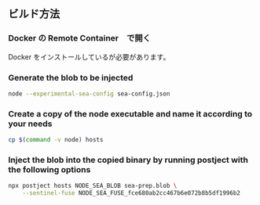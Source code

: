 
## ビルド方法


### Docker の Remote Container　で開く

Docker をインストールしているが必要があります。

### Generate the blob to be injected

```bash
node --experimental-sea-config sea-config.json 
```

### Create a copy of the node executable and name it according to your needs

```bash
cp $(command -v node) hosts 
```

### Inject the blob into the copied binary by running postject with the following options

```bash
npx postject hosts NODE_SEA_BLOB sea-prep.blob \
    --sentinel-fuse NODE_SEA_FUSE_fce680ab2cc467b6e072b8b5df1996b2 
```